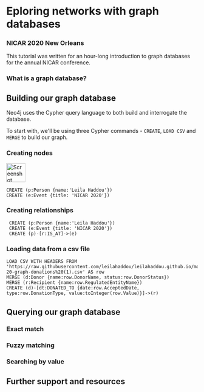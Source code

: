 # Eploring networks with graph databases
### NICAR 2020 New Orleans

This tutorial was written for an hour-long introduction to graph databases for the annual NICAR conference. 



### What is a graph database?


## Building our graph database
Neo4j uses the Cypher query language to both build and interrogate the database. 

To start with, we'll be using three Cypher commands - `CREATE`, `LOAD CSV` and `MERGE` to build our graph. 

### Creating nodes
<img width="50" alt="Screenshot 2020-03-02 at 10 02 17" src="https://user-images.githubusercontent.com/6706325/75666920-9b4e9d80-5c6e-11ea-8ac9-39ff76710a80.png">

``` 
CREATE (p:Person {name:'Leila Haddou'})
CREATE (e:Event {title: 'NICAR 2020'})
```

### Creating relationships
``` 
 CREATE (p:Person {name:'Leila Haddou'})
 CREATE (e:Event {title: 'NICAR 2020'})
 CREATE (p)-[r:IS_AT]->(e)
 ```
 
### Loading data from a csv file

``` 
LOAD CSV WITH HEADERS FROM 'https://raw.githubusercontent.com/leilahaddou/leilahaddou.github.io/master/nicar-20-graph-donations%20(1).csv' AS row
MERGE (d:Donor {name:row.DonorName, status:row.DonorStatus})
MERGE (r:Recipient {name:row.RegulatedEntityName})
CREATE (d)-[dt:DONATED_TO {date:row.AcceptedDate, type:row.DonationType, value:toInteger(row.Value)}]->(r)
```

## Querying our graph database 


### Exact match


### Fuzzy matching

### Searching by value


## Further support and resources

